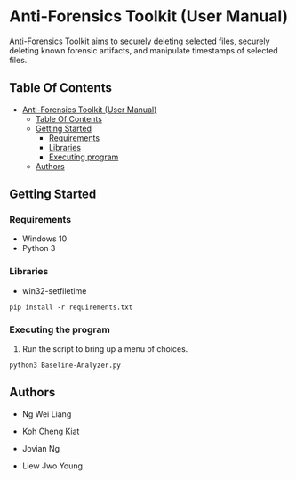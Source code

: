 # Anti-Forensics Toolkit (User Manual)

Anti-Forensics Toolkit aims to securely deleting selected files, securely deleting known forensic artifacts, and manipulate timestamps of selected files.

## Table Of Contents

- [Anti-Forensics Toolkit (User Manual)](#anti-forensics-toolkit-user-manual)
  * [Table Of Contents](#table-of-contents)
  * [Getting Started](#getting-started)
    + [Requirements](#requirements)
    + [Libraries](#libraries)
    + [Executing program](#executing-program)
  * [Authors](#authors)


## Getting Started

### Requirements

- Windows 10
- Python 3


### Libraries

- win32-setfiletime
```
pip install -r requirements.txt
```

### Executing the program

1. Run the script to bring up a menu of choices.
```
python3 Baseline-Analyzer.py
```

## Authors

- Ng Wei Liang

- Koh Cheng Kiat

- Jovian Ng

- Liew Jwo Young

 
